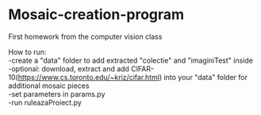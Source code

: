 # Mosaic-creation-program
First homework from the computer vision class
  
How to run:  
-create a "data" folder to add extracted "colectie" and "imaginiTest" inside  
-optional: download, extract and add CIFAR-10(https://www.cs.toronto.edu/~kriz/cifar.html) into your "data" folder for additional mosaic pieces  
-set parameters in params.py  
-run ruleazaProiect.py  
